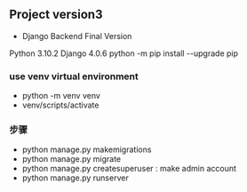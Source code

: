 ## Project version3
- Django Backend Final Version

Python 3.10.2
Django 4.0.6
python -m pip install --upgrade pip


### use venv virtual environment
- python -m venv venv
- venv/scripts/activate

### 步骤
- python manage.py makemigrations
- python manage.py migrate
- python manage.py createsuperuser : make admin account
- python manage.py runserver


